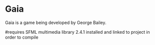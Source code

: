 # Gaia
Gaia is a game being developed by George Bailey.

#requires SFML multimedia library 2.4.1 installed and linked to project in order to compile
